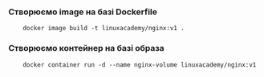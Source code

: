 ### Створюємо image на базі Dockerfile
```
    docker image build -t linuxacademy/nginx:v1 .
```
### Створюємо контейнер на базі образа
```
    docker container run -d --name nginx-volume linuxacademy/nginx:v1
```